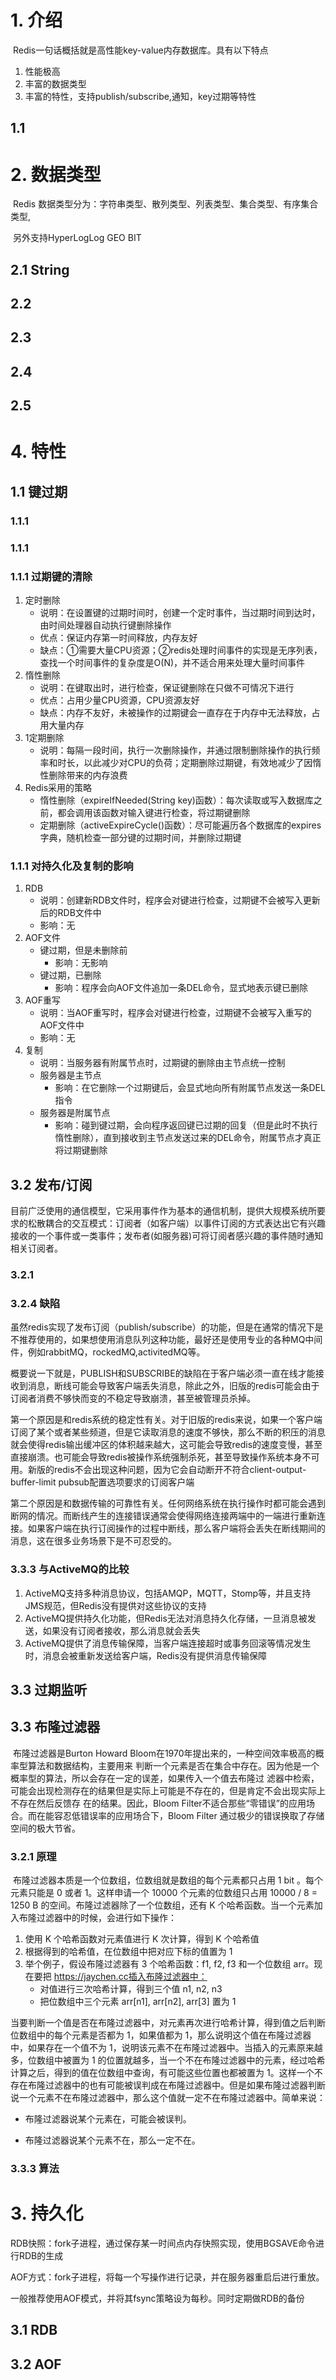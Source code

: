 # 1. 介绍

​		Redis一句话概括就是高性能key-value内存数据库。具有以下特点

1. 性能极高
2. 丰富的数据类型
3. 丰富的特性，支持publish/subscribe,通知，key过期等特性

## 1.1 



# 2. 数据类型

​		Redis 数据类型分为：字符串类型、散列类型、列表类型、集合类型、有序集合类型,

​		另外支持HyperLogLog GEO BIT

## 2.1  String

## 2.2 

## 2.3

## 2.4

## 2.5

# 4. 特性

## 1.1 键过期

### 1.1.1

### 1.1.1

### 1.1.1 过期键的清除

1. 定时删除
   - 说明：在设置键的过期时间时，创建一个定时事件，当过期时间到达时，由时间处理器自动执行键删除操作
   - 优点：保证内存第一时间释放，内存友好
   - 缺点：①需要大量CPU资源；②redis处理时间事件的实现是无序列表，查找一个时间事件的复杂度是O(N)，并不适合用来处理大量时间事件
2. 惰性删除
   - 说明：在键取出时，进行检查，保证键删除在只做不可情况下进行
   - 优点：占用少量CPU资源，CPU资源友好
   - 缺点：内存不友好，未被操作的过期键会一直存在于内存中无法释放，占用大量内存
3. 1定期删除
   - 说明：每隔一段时间，执行一次删除操作，并通过限制删除操作的执行频率和时长，以此减少对CPU的负荷；定期删除过期键，有效地减少了因惰性删除带来的内存浪费
4. Redis采用的策略
   - 惰性删除（expireIfNeeded(String key)函数）：每次读取或写入数据库之前，都会调用该函数对输入键进行检查，将过期键删除
   - 定期删除（activeExpireCycle()函数）：尽可能遍历各个数据库的expires字典，随机检查一部分键的过期时间，并删除过期键

### 1.1.1  对持久化及复制的影响

1. RDB
   - 说明：创建新RDB文件时，程序会对键进行检查，过期键不会被写入更新后的RDB文件中
   - 影响：无
2. AOF文件
   - 键过期，但是未删除前
     - 影响：无影响
   - 键过期，已删除
     - 影响：程序会向AOF文件追加一条DEL命令，显式地表示键已删除
3. AOF重写
   - 说明：当AOF重写时，程序会对键进行检查，过期键不会被写入重写的AOF文件中
   - 影响：无
4. 复制
   - 说明：当服务器有附属节点时，过期键的删除由主节点统一控制
   - 服务器是主节点
     - 影响：在它删除一个过期键后，会显式地向所有附属节点发送一条DEL指令
   - 服务器是附属节点
     - 影响：碰到键过期，会向程序返回键已过期的回复（但是此时不执行惰性删除），直到接收到主节点发送过来的DEL命令，附属节点才真正将过期键删除



## 3.2 发布/订阅

​		目前广泛使用的通信模型，它采用事件作为基本的通信机制，提供大规模系统所要求的松散耦合的交互模式：订阅者（如客户端）以事件订阅的方式表达出它有兴趣接收的一个事件或一类事件；发布者(如服务器)可将订阅者感兴趣的事件随时通知相关订阅者。

### 3.2.1 

### 3.2.4 缺陷

​		虽然redis实现了发布订阅（publish/subscribe）的功能，但是在通常的情况下是不推荐使用的，如果想使用消息队列这种功能，最好还是使用专业的各种MQ中间件，例如rabbitMQ，rockedMQ,activitedMQ等。

​		概要说一下就是，PUBLISH和SUBSCRIBE的缺陷在于客户端必须一直在线才能接收到消息，断线可能会导致客户端丢失消息，除此之外，旧版的redis可能会由于订阅者消费不够快而变的不稳定导致崩溃，甚至被管理员杀掉。

​		第一个原因是和redis系统的稳定性有关。对于旧版的redis来说，如果一个客户端订阅了某个或者某些频道，但是它读取消息的速度不够快，那么不断的积压的消息就会使得redis输出缓冲区的体积越来越大，这可能会导致redis的速度变慢，甚至直接崩溃。也可能会导致redis被操作系统强制杀死，甚至导致操作系统本身不可用。新版的redis不会出现这种问题，因为它会自动断开不符合client-output-buffer-limit pubsub配置选项要求的订阅客户端

​		第二个原因是和数据传输的可靠性有关。任何网络系统在执行操作时都可能会遇到断网的情况。而断线产生的连接错误通常会使得网络连接两端中的一端进行重新连接。如果客户端在执行订阅操作的过程中断线，那么客户端将会丢失在断线期间的消息，这在很多业务场景下是不可忍受的。

### 3.3.3 与ActiveMQ的比较

1. ActiveMQ支持多种消息协议，包括AMQP，MQTT，Stomp等，并且支持JMS规范，但Redis没有提供对这些协议的支持
2. ActiveMQ提供持久化功能，但Redis无法对消息持久化存储，一旦消息被发送，如果没有订阅者接收，那么消息就会丢失
3. ActiveMQ提供了消息传输保障，当客户端连接超时或事务回滚等情况发生时，消息会被重新发送给客户端，Redis没有提供消息传输保障

## 3.3 过期监听



## 3.3 布隆过滤器

​		布隆过滤器是Burton Howard Bloom在1970年提出来的，一种空间效率极高的概率型算法和数据结构，主要用来
判断一个元素是否在集合中存在。因为他是一个概率型的算法，所以会存在一定的误差，如果传入一个值去布隆过
滤器中检索，可能会出现检测存在的结果但是实际上可能是不存在的，但是肯定不会出现实际上不存在然后反馈存
在的结果。因此，Bloom Filter不适合那些“零错误”的应用场合。而在能容忍低错误率的应用场合下，Bloom Filter
通过极少的错误换取了存储空间的极大节省。

### 3.2.1 原理

​	布隆过滤器本质是一个位数组，位数组就是数组的每个元素都只占用 1 bit 。每个元素只能是 0 或者 1。这样申请一个 10000 个元素的位数组只占用 10000 / 8 = 1250 B 的空间。布隆过滤器除了一个位数组，还有 K 个哈希函数。当一个元素加入布隆过滤器中的时候，会进行如下操作：

1. 使用 K 个哈希函数对元素值进行 K 次计算，得到 K 个哈希值
2. 根据得到的哈希值，在位数组中把对应下标的值置为 1
3. 举个例子，假设布隆过滤器有 3 个哈希函数：f1, f2, f3 和一个位数组 arr。现在要把 https://jaychen.cc插入布隆过滤器中：
   - 对值进行三次哈希计算，得到三个值 n1, n2, n3
   - 把位数组中三个元素 arr[n1], arr[n2], arr[3] 置为 1

​        当要判断一个值是否在布隆过滤器中，对元素再次进行哈希计算，得到值之后判断位数组中的每个元素是否都为 1，如果值都为 1，那么说明这个值在布隆过滤器中，如果存在一个值不为 1，说明该元素不在布隆过滤器中。当插入的元素原来越多，位数组中被置为 1 的位置就越多，当一个不在布隆过滤器中的元素，经过哈希计算之后，得到的值在位数组中查询，有可能这些位置也都被置为 1。这样一个不存在布隆过滤器中的也有可能被误判成在布隆过滤器中。但是如果布隆过滤器判断说一个元素不在布隆过滤器中，那么这个值就一定不在布隆过滤器中。简单来说：

- 布隆过滤器说某个元素在，可能会被误判。

- 布隆过滤器说某个元素不在，那么一定不在。

### 3.3.3 算法

# 3. 持久化

RDB快照：fork子进程，通过保存某一时间点内存快照实现，使用BGSAVE命令进行RDB的生成

AOF方式：fork子进程，将每一个写操作进行记录，并在服务器重启后进行重放。

一般推荐使用AOF模式，并将其fsync策略设为每秒。同时定期做RDB的备份

## 3.1 RDB

## 3.2 AOF

